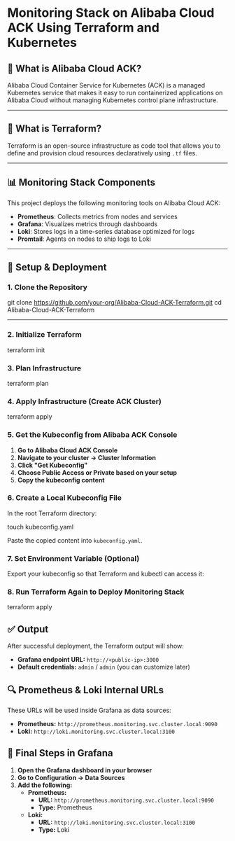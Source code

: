 # Monitoring Stack on Alibaba Cloud ACK Using Terraform and Kubernetes

## 🔷 What is Alibaba Cloud ACK?

Alibaba Cloud Container Service for Kubernetes (ACK) is a managed Kubernetes service that makes it easy to run containerized applications on Alibaba Cloud without managing Kubernetes control plane infrastructure.

---

## 🔧 What is Terraform?

Terraform is an open-source infrastructure as code tool that allows you to define and provision cloud resources declaratively using `.tf` files.

---

## 📊 Monitoring Stack Components

This project deploys the following monitoring tools on Alibaba Cloud ACK:

- **Prometheus**: Collects metrics from nodes and services
- **Grafana**: Visualizes metrics through dashboards
- **Loki**: Stores logs in a time-series database optimized for logs
- **Promtail**: Agents on nodes to ship logs to Loki

---
## 🚀 Setup & Deployment

### 1. Clone the Repository

git clone https://github.com/your-org/Alibaba-Cloud-ACK-Terraform.git
cd Alibaba-Cloud-ACK-Terraform

---
### 2. Initialize Terraform

terraform init


### 3. Plan Infrastructure


terraform plan


### 4. Apply Infrastructure (Create ACK Cluster)

terraform apply


### 5. Get the Kubeconfig from Alibaba ACK Console

1. **Go to Alibaba Cloud ACK Console**
2. **Navigate to your cluster → Cluster Information**
3. **Click "Get Kubeconfig"**
4. **Choose Public Access or Private based on your setup**
5. **Copy the kubeconfig content**

### 6. Create a Local Kubeconfig File

In the root Terraform directory:

touch kubeconfig.yaml


Paste the copied content into `kubeconfig.yaml`.

### 7. Set Environment Variable (Optional)

Export your kubeconfig so that Terraform and kubectl can access it:


### 8. Run Terraform Again to Deploy Monitoring Stack

terraform apply


## ✅ Output

After successful deployment, the Terraform output will show:

- **Grafana endpoint URL:** `http://<public-ip>:3000`
- **Default credentials:** `admin` / `admin` (you can customize later)

## 🔍 Prometheus & Loki Internal URLs

These URLs will be used inside Grafana as data sources:

- **Prometheus:** `http://prometheus.monitoring.svc.cluster.local:9090`
- **Loki:** `http://loki.monitoring.svc.cluster.local:3100`

## 📌 Final Steps in Grafana

1. **Open the Grafana dashboard in your browser**
2. **Go to Configuration → Data Sources**
3. **Add the following:**
   - **Prometheus:**
     - **URL:** `http://prometheus.monitoring.svc.cluster.local:9090`
     - **Type:** Prometheus
   - **Loki:**
     - **URL:** `http://loki.monitoring.svc.cluster.local:3100`
     - **Type:** Loki


